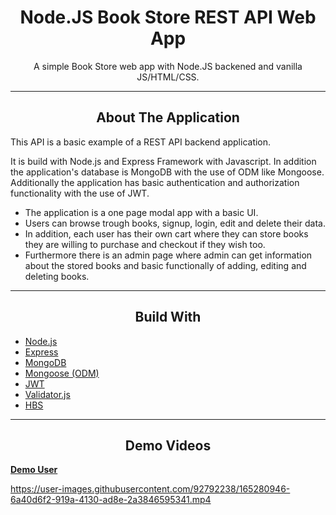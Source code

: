 <div></div>
<h1  align="center">Node.JS  Book Store REST API Web App</h1>

<div align="center">
  <p align="center">
    A simple Book Store web app with Node.JS backened and vanilla JS/HTML/CSS.
  </p>
</div>
<hr>
<!-- ABOUT THE APPLICATION -->
<h2 align="center">About The Application </h2>
This API is a basic example of a REST API backend application.

It is build with Node.js and Express Framework with Javascript. In addition the application's database is MongoDB with the use of ODM like Mongoose.
Additionally the application has basic authentication and authorization functionality with the use of JWT.

- The application is a one page modal app with a basic UI.
- Users can browse trough books, signup, login, edit and delete their data. 
- In addition, each user has their own cart where they can store books they are willing to purchase and checkout if they wish too.
- Furthermore there is an admin page where admin can get information about the stored books and basic functionally of adding, editing and deleting books.
<hr>
<h2 align="center">Build With </h2>

-   [Node.js](https://nodejs.org/en/)
-   [Express](https://expressjs.com/)
-   [MongoDB](https://www.mongodb.com/)
-   [Mongoose (ODM)](https://mongoosejs.com/)
-   [JWT](https://www.npmjs.com/package/jsonwebtoken)
-   [Validator.js](https://www.npmjs.com/package/validator)
-   [HBS](https://www.npmjs.com/package/hbs)
<hr>
<h2 align="center">Demo Videos</h2>

**<u>Demo User</u>**

https://user-images.githubusercontent.com/92792238/165280946-6a40d6f2-919a-4130-ad8e-2a3846595341.mp4







